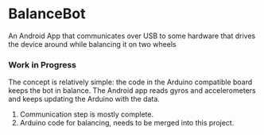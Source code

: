 # BalanceBot

An Android App that communicates over USB to some hardware that drives the device around while balancing it on two wheels

### Work in Progress

The concept is relatively simple: the code in the Arduino compatible board keeps the bot in balance. The Android app reads gyros and accelerometers and keeps updating the Arduino with the data.

1. Communication step is mostly complete.
2. Arduino code for balancing, needs to be merged into this project.

